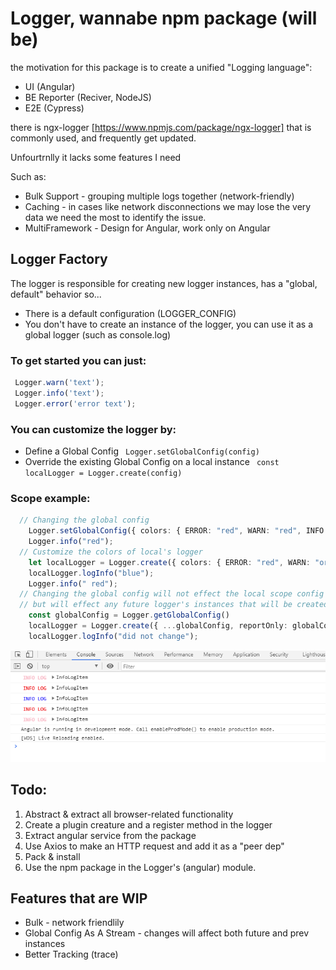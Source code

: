 # Logger, wannabe npm package (will be)

the motivation for this package is to create a unified "Logging language": 
- UI (Angular)
- BE Reporter (Reciver, NodeJS)
- E2E (Cypress)

there is ngx-logger [https://www.npmjs.com/package/ngx-logger] that is commonly used, and frequently get updated.

Unfourtrnlly it lacks some features I need

Such as:
 * Bulk Support - grouping multiple logs together (network-friendly)
 * Caching - in cases like network disconnections we may lose the very data we need the most to identify the issue.
 * MultiFramework - Design for Angular, work only on Angular

  ## Logger Factory
 The logger is responsible for creating new logger instances, has a "global, default" behavior so...
   - There is a default configuration (LOGGER_CONFIG)
   - You don't have to create an instance of the logger, you can use it as a global logger (such as console.log)
 
 ### To get started you can just: 
   ```ts
    Logger.warn('text');
    Logger.info('text');
    Logger.error('error text');
   ```

 ### You can customize the logger by:
  - Define a Global Config 
``` Logger.setGlobalConfig(config)```
  - Override the existing Global Config on a local instance 
``` const localLogger = Logger.create(config)```
### Scope example:
```ts
  // Changing the global config 
    Logger.setGlobalConfig({ colors: { ERROR: "red", WARN: "red", INFO: "red" } });
    Logger.info("red");
  // Customize the colors of local's logger 
    let localLogger = Logger.create({ colors: { ERROR: "red", WARN: "orange", INFO: "blue" } });
    localLogger.logInfo("blue");
    Logger.info(" red");
  // Changing the global config will not effect the local scope config 
  // but will effect any future logger's instances that will be created
    const globalConfig = Logger.getGlobalConfig()
    localLogger = Logger.create({ ...globalConfig, reportOnly: globalConfig.reportOnly });
    localLogger.logInfo("did not change");
```

![alt Result](/Screenshot%202021-03-03%20222140.png)

## Todo:
1.  Abstract & extract all browser-related functionality 
2.  Create a plugin creature and a register method in the logger
3.  Extract angular service from the package 
4.  Use Axios to make an HTTP request and add it as a "peer dep"
5.  Pack & install 
6.  Use the npm package in the Logger's (angular) module. 

## Features that are WIP
- Bulk - network friendlily 
- Global Config As A Stream - changes will affect both future and prev instances
- Better Tracking (trace)

